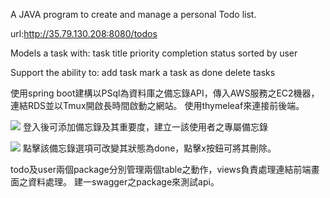 A JAVA program to create and manage a personal Todo list.

url:http://35.79.130.208:8080/todos

Models a task with:
task title
priority
completion status
sorted by user

Support the ability to:
add task
mark a task as done
delete tasks

使用spring boot建構以PSql為資料庫之備忘錄API，傳入AWS服務之EC2機器，連結RDS並以Tmux開啟長時間啟動之網站。
使用thymeleaf來連接前後端。

![](C:\Users\MA\Desktop\11.PNG)
登入後可添加備忘錄及其重要度，建立一該使用者之專屬備忘錄

![](C:\Users\MA\Desktop\111.PNG)
點擊該備忘錄選項可改變其狀態為done，點擊x按鈕可將其刪除。

todo及user兩個package分別管理兩個table之動作，views負責處理連結前端畫面之資料處理。
建一swagger之package來測試api。




